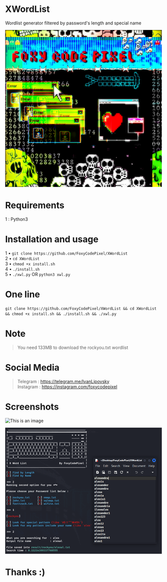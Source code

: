 # XWordList
Wordlist generator filtered by password's length and special name

![This is an image](https://github.com/FoxyCodePixel/XWordList/blob/main/FoxyCodePixel.jpg)

# Requirements
1 : Python3

# Installation and usage                 
1 • `git clone https://github.com/FoxyCodePixel/XWordList`                      
2 • `cd XWordList`                             
3 • `chmod +x install.sh`                         
4 • `./install.sh`                                
5 • `./xwl.py` OR `python3 xwl.py`

# One line                            
`git clone https://github.com/FoxyCodePixel/XWordList && cd XWordList && chmod +x install.sh && ./install.sh && ./xwl.py`

# Note
> You need 133MB to download the rockyou.txt wordlist

# Social Media                                            
> Telegram  : https://telegram.me/IvanLipovsky                                           
> Instagram : https://instagram.com/foxycodepixel                        

# Screenshots
![This is an image](https://github.com/FoxyCodePixel/XWordList/blob/main/SearchByLength.png)


![This is an image](https://github.com/FoxyCodePixel/XWordList/blob/main/SearchByName.png)

# Thanks :)          

